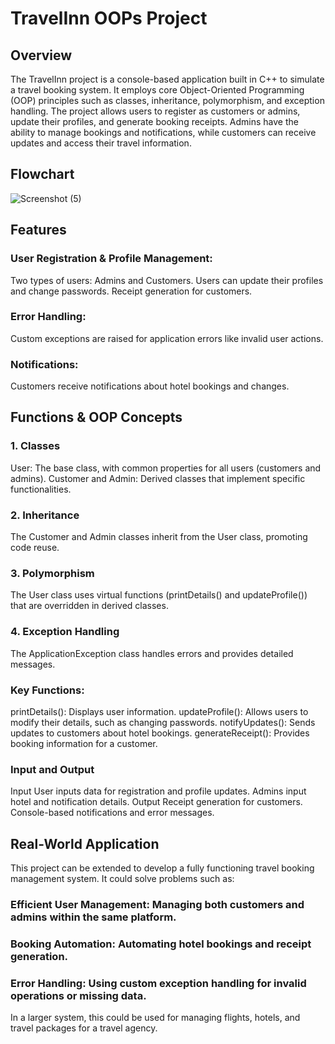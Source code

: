 # TravelInn OOPs Project
## Overview
The TravelInn project is a console-based application built in C++ to simulate a travel booking system. It employs core Object-Oriented Programming (OOP) principles such as classes, inheritance, polymorphism, and exception handling. The project allows users to register as customers or admins, update their profiles, and generate booking receipts. Admins have the ability to manage bookings and notifications, while customers can receive updates and access their travel information.

## Flowchart
![Screenshot (5)](https://github.com/user-attachments/assets/2641207e-ba61-42e9-b58b-2efb15138a11)


## Features
### User Registration & Profile Management:
Two types of users: 
Admins and Customers.
Users can update their profiles and change passwords.
Receipt generation for customers.

### Error Handling:
Custom exceptions are raised for application errors like invalid user actions.

### Notifications:
Customers receive notifications about hotel bookings and changes.


## Functions & OOP Concepts
### 1. Classes
User: The base class, with common properties for all users (customers and admins).
Customer and Admin: Derived classes that implement specific functionalities.
### 2. Inheritance
The Customer and Admin classes inherit from the User class, promoting code reuse.
### 3. Polymorphism
The User class uses virtual functions (printDetails() and updateProfile()) that are overridden in derived classes.
### 4. Exception Handling
The ApplicationException class handles errors and provides detailed messages.
### Key Functions:
printDetails(): Displays user information.
updateProfile(): Allows users to modify their details, such as changing passwords.
notifyUpdates(): Sends updates to customers about hotel bookings.
generateReceipt(): Provides booking information for a customer.
### Input and Output
Input
User inputs data for registration and profile updates.
Admins input hotel and notification details.
Output
Receipt generation for customers.
Console-based notifications and error messages.

## Real-World Application
This project can be extended to develop a fully functioning travel booking management system. It could solve problems such as:

### Efficient User Management: Managing both customers and admins within the same platform.
### Booking Automation: Automating hotel bookings and receipt generation.
### Error Handling: Using custom exception handling for invalid operations or missing data.
In a larger system, this could be used for managing flights, hotels, and travel packages for a travel agency.


